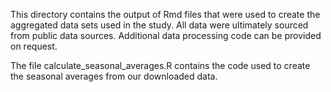 This directory contains the output of Rmd files that were used to create the aggregated data sets used in the study. All data were ultimately sourced from public data sources. Additional data processing code can be provided on request.

The file calculate_seasonal_averages.R contains the code used to create the seasonal averages from our downloaded data.
